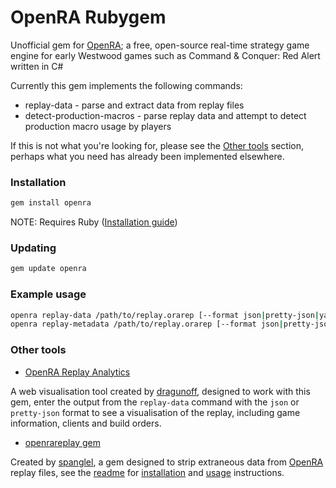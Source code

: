 # OpenRA Rubygem

Unofficial gem for [OpenRA](https://openra.net); a free, open-source real-time strategy game engine for early Westwood games such as Command & Conquer: Red Alert written in C#

Currently this gem implements the following commands:

* replay-data - parse and extract data from replay files
* detect-production-macros - parse replay data and attempt to detect production macro usage by players

If this is not what you're looking for, please see the [Other tools](#other-tools) section, perhaps what you need has already been implemented elsewhere.

### Installation
```sh
gem install openra
```

NOTE: Requires Ruby ([Installation guide](https://www.ruby-lang.org/en/documentation/installation/))

### Updating
```sh
gem update openra
```

### Example usage

```sh
openra replay-data /path/to/replay.orarep [--format json|pretty-json|yaml]
openra replay-metadata /path/to/replay.orarep [--format json|pretty-json|yaml]
```

### Other tools

* [OpenRA Replay Analytics](https://dragunoff.github.io/OpenRA-replay-analytics/)

A web visualisation tool created by [dragunoff](https://github.com/dragunoff), designed to work with this gem, enter the output from the `replay-data` command with the `json` or `pretty-json` format to see a visualisation of the replay, including game information, clients and build orders.

* [openrareplay gem](https://rubygems.org/gems/openrareplay)

Created by [spanglel](https://github.com/spanglel), a gem designed to strip extraneous data from [OpenRA](https://openra.net) replay files, see the [readme](https://github.com/spanglel/OpenRAReplay) for [installation](https://github.com/spanglel/OpenRAReplay#installation) and [usage](https://github.com/spanglel/OpenRAReplay#usage) instructions.
